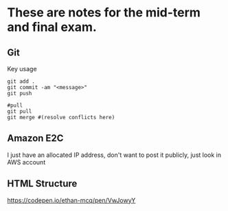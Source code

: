 # These are notes for the mid-term and final exam.
## Git
Key usage 
```
git add .
git commit -am "<message>"
git push

#pull
git pull 
git merge #(resolve conflicts here)
```
## Amazon E2C
I just have an allocated IP address, don't want to post it publicly, just look in AWS account

## HTML Structure
https://codepen.io/ethan-mcq/pen/VwJowyY
